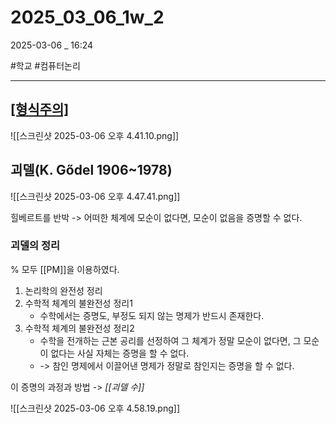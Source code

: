 
# 2025_03_06_1w_2

2025-03-06 _ 16:24

#학교 #컴퓨터논리 

---

## [[형식주의]](Formalism)

![[스크린샷 2025-03-06 오후 4.41.10.png]]


## 괴델(K. Gődel 1906~1978)

![[스크린샷 2025-03-06 오후 4.47.41.png]]


힐베르트를 반박
-> 어떠한 체계에 모순이 없다면, 모순이 없음을 증명할 수 없다.

### 괴델의 정리

% 모두 [[PM]]을 이용하였다.

1. 논리학의 완전성 정리
2. 수학적 체계의 불완전성 정리1
	- 수학에서는 증명도, 부정도 되지 않는 명제가 반드시 존재한다.
3. 수학적 체계의 불완전성 정리2
	- 수학을 전개하는 근본 공리를 선정하여 그 체계가 정말 모순이 없다면, 그 모순이 없다는 사실 자체는 증명을 할 수 없다.
	- -> 참인 명제에서 이끌어낸 명제가 정말로 참인지는 증명을 할 수 없다.

이 증명의 과정과 방법 -> *[[괴델 수]]*

![[스크린샷 2025-03-06 오후 4.58.19.png]]



